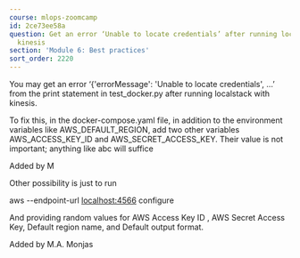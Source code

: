 ```yaml
---
course: mlops-zoomcamp
id: 2ce73ee58a
question: Get an error ‘Unable to locate credentials’ after running localstack with
  kinesis
section: 'Module 6: Best practices'
sort_order: 2220
---
```


You may get an error ‘{'errorMessage': 'Unable to locate credentials', …’ from the print statement in test_docker.py after running localstack with kinesis.

To fix this, in the docker-compose.yaml file, in addition to the environment variables like AWS_DEFAULT_REGION, add two other variables AWS_ACCESS_KEY_ID and AWS_SECRET_ACCESS_KEY. Their value is not important; anything like abc will suffice

Added by M

Other possibility is just to run

aws --endpoint-url [localhost:4566](http://localhost:4566) configure

And providing random values for AWS Access Key ID , AWS Secret Access Key, Default region name, and Default output format.

Added by M.A. Monjas

